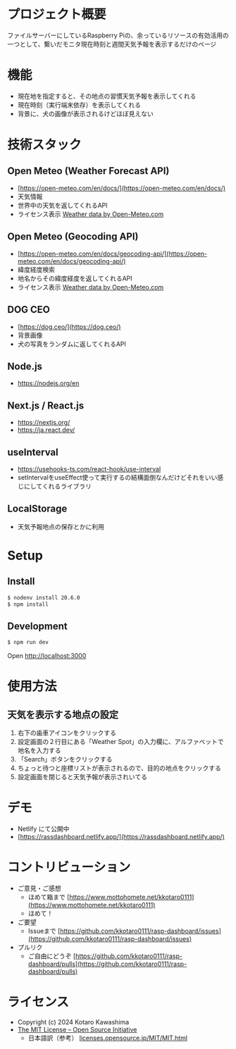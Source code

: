 # プロジェクト概要
ファイルサーバーにしているRaspberry Piの、余っているリソースの有効活用の一つとして、繋いだモニタ現在時刻と週間天気予報を表示するだけのページ

# 機能
- 現在地を指定すると、その地点の習慣天気予報を表示してくれる
- 現在時刻（実行端末依存）を表示してくれる
- 背景に、犬の画像が表示されるけどほぼ見えない

# 技術スタック
## Open Meteo (Weather Forecast API)
-  [https://open-meteo.com/en/docs/](https://open-meteo.com/en/docs/)
- 天気情報
- 世界中の天気を返してくれるAPI
- ライセンス表示 [Weather data by Open-Meteo.com](https://open-meteo.com/)
## Open Meteo (Geocoding API) 
- [https://open-meteo.com/en/docs/geocoding-api/](https://open-meteo.com/en/docs/geocoding-api/)
- 緯度経度検索
- 地名からその緯度経度を返してくれるAPI
- ライセンス表示 [Weather data by Open-Meteo.com](https://open-meteo.com/)
## DOG CEO
- [https://dog.ceo/](https://dog.ceo/)
- 背景画像
- 犬の写真をランダムに返してくれるAPI
## Node.js
- https://nodejs.org/en
## Next.js / React.js
- https://nextjs.org/
- https://ja.react.dev/
## useInterval
- https://usehooks-ts.com/react-hook/use-interval
- setIntervalをuseEffect使って実行するの結構面倒なんだけどそれをいい感じにしてくれるライブラリ
## LocalStorage
- 天気予報地点の保存とかに利用

# Setup
## Install
```bash
$ nodenv install 20.6.0
$ npm install
```
## Development
```bash
$ npm run dev
```
Open [http://localhost:3000](http://localhost:3000) 

# 使用方法
## 天気を表示する地点の設定
1. 右下の歯車アイコンをクリックする
2. 設定画面の２行目にある「Weather Spot」の入力欄に、アルファベットで地名を入力する
3. 「Search」ボタンをクリックする
4. ちょっと待つと座標リストが表示されるので、目的の地点をクリックする
5. 設定画面を閉じると天気予報が表示されいてる

# デモ
- Netlify にて公開中
- [https://rassdashboard.netlify.app/](https://rassdashboard.netlify.app/)

# コントリビューション
- ご意見・ご感想
  - ほめて箱まで [https://www.mottohomete.net/kkotaro0111](https://www.mottohomete.net/kkotaro0111)
  - ほめて！
- ご要望
  - Issueまで [https://github.com/kkotaro0111/rasp-dashboard/issues](https://github.com/kkotaro0111/rasp-dashboard/issues)
- プルリク
  - ご自由にどうぞ [https://github.com/kkotaro0111/rasp-dashboard/pulls](https://github.com/kkotaro0111/rasp-dashboard/pulls)

# ライセンス
- Copyright (c) 2024 Kotaro Kawashima
- [The MIT License – Open Source Initiative](https://opensource.org/license/mit)
  - 日本語訳（参考） [licenses\.opensource\.jp/MIT/MIT\.html](https://licenses.opensource.jp/MIT/MIT.html)
